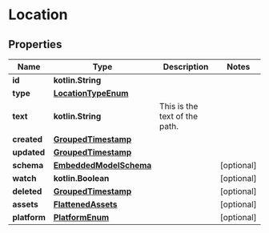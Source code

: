 
# Location

## Properties
Name | Type | Description | Notes
------------ | ------------- | ------------- | -------------
**id** | **kotlin.String** |  | 
**type** | [**LocationTypeEnum**](LocationTypeEnum) |  | 
**text** | **kotlin.String** | This is the text of the path. | 
**created** | [**GroupedTimestamp**](GroupedTimestamp) |  | 
**updated** | [**GroupedTimestamp**](GroupedTimestamp) |  | 
**schema** | [**EmbeddedModelSchema**](EmbeddedModelSchema) |  |  [optional]
**watch** | **kotlin.Boolean** |  |  [optional]
**deleted** | [**GroupedTimestamp**](GroupedTimestamp) |  |  [optional]
**assets** | [**FlattenedAssets**](FlattenedAssets) |  |  [optional]
**platform** | [**PlatformEnum**](PlatformEnum) |  |  [optional]



